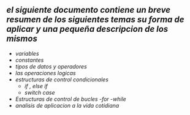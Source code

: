 ## ***el siguiente documento contiene un breve resumen de los siguientes temas su forma de aplicar y una pequeña descripcion de los mismos***

- _variables_ 
- _constantes_
- _tipos de datos y operadores_
- _las operaciones  logicas_
- _estructuras de control condicionales_
    - _if , else if_
    - _switch case_
- _Estructuras de control de bucles_
    -_for_
    -_while_
- _analisis de aplicacion a la vida cotidiana_ 
